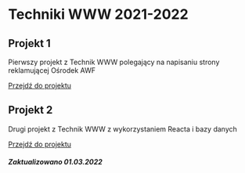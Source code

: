 # Techniki WWW 2021-2022

## Projekt 1
Pierwszy projekt z Technik WWW polegający na napisaniu strony reklamującej Ośrodek AWF
 
[Przejdź do projektu](Projekt%1)

## Projekt 2
Drugi projekt z Technik WWW z wykorzystaniem Reacta i bazy danych

[Przejdź do projektu](Projekt%2)

##### Zaktualizowano 01.03.2022